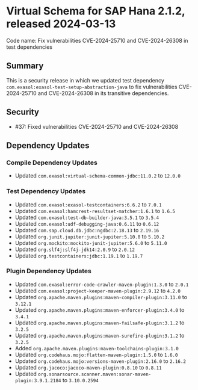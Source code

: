 # Virtual Schema for SAP Hana 2.1.2, released 2024-03-13

Code name: Fix vulnerabilities CVE-2024-25710 and CVE-2024-26308 in test dependencies

## Summary

This is a security release in which we updated test dependency `com.exasol:exasol-test-setup-abstraction-java` to fix vulnerabilities CVE-2024-25710 and CVE-2024-26308 in its transitive dependencies.

## Security

* #37: Fixed vulnerabilities CVE-2024-25710 and CVE-2024-26308

## Dependency Updates

### Compile Dependency Updates

* Updated `com.exasol:virtual-schema-common-jdbc:11.0.2` to `12.0.0`

### Test Dependency Updates

* Updated `com.exasol:exasol-testcontainers:6.6.2` to `7.0.1`
* Updated `com.exasol:hamcrest-resultset-matcher:1.6.1` to `1.6.5`
* Updated `com.exasol:test-db-builder-java:3.5.1` to `3.5.4`
* Updated `com.exasol:udf-debugging-java:0.6.11` to `0.6.12`
* Updated `com.sap.cloud.db.jdbc:ngdbc:2.18.13` to `2.19.16`
* Updated `org.junit.jupiter:junit-jupiter:5.10.0` to `5.10.2`
* Updated `org.mockito:mockito-junit-jupiter:5.6.0` to `5.11.0`
* Updated `org.slf4j:slf4j-jdk14:2.0.9` to `2.0.12`
* Updated `org.testcontainers:jdbc:1.19.1` to `1.19.7`

### Plugin Dependency Updates

* Updated `com.exasol:error-code-crawler-maven-plugin:1.3.0` to `2.0.1`
* Updated `com.exasol:project-keeper-maven-plugin:2.9.12` to `4.2.0`
* Updated `org.apache.maven.plugins:maven-compiler-plugin:3.11.0` to `3.12.1`
* Updated `org.apache.maven.plugins:maven-enforcer-plugin:3.4.0` to `3.4.1`
* Updated `org.apache.maven.plugins:maven-failsafe-plugin:3.1.2` to `3.2.5`
* Updated `org.apache.maven.plugins:maven-surefire-plugin:3.1.2` to `3.2.5`
* Added `org.apache.maven.plugins:maven-toolchains-plugin:3.1.0`
* Updated `org.codehaus.mojo:flatten-maven-plugin:1.5.0` to `1.6.0`
* Updated `org.codehaus.mojo:versions-maven-plugin:2.16.0` to `2.16.2`
* Updated `org.jacoco:jacoco-maven-plugin:0.8.10` to `0.8.11`
* Updated `org.sonarsource.scanner.maven:sonar-maven-plugin:3.9.1.2184` to `3.10.0.2594`
